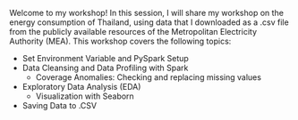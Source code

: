 

Welcome to my workshop! In this session, I will share my workshop on the energy consumption of Thailand, using data that I downloaded as a .csv file from the publicly available resources of the Metropolitan Electricity Authority (MEA). This workshop covers the following topics:

- Set Environment Variable and PySpark Setup
- Data Cleansing and Data Profiling with Spark
  - Coverage Anomalies: Checking and replacing missing values
- Exploratory Data Analysis (EDA)
  - Visualization with Seaborn
- Saving Data to .CSV
